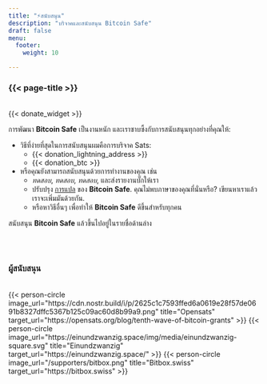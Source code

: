 ```yaml
---
title: "⚡สนับสนุน"
description: "บริจาคและสนับสนุน Bitcoin Safe"
draft: false
menu:
  footer:
    weight: 10 

---
```


### {{< page-title >}} 


<br>
{{< donate_widget >}}

การพัฒนา **Bitcoin Safe** เป็นงานหนัก และเราซาบซึ้งกับการสนับสนุนทุกอย่างที่คุณให้:
- วิธีที่ง่ายที่สุดในการสนับสนุนผมคือการบริจาค Sats:
  - {{< donation_lightning_address >}}
  - {{< donation_btc >}}
- หรือคุณยังสามารถสนับสนุนด้วยการทำงานของคุณ เช่น
  -   *ทดสอบ*, *ทดสอบ*, *ทดสอบ*, และส่งรายงานบั๊กให้เรา
  - ปรับปรุง [การแปล](https://hosted.weblate.org/engage/bitcoin-safe/) ของ **Bitcoin Safe**. คุณไม่พบภาษาของคุณที่นั่นหรือ? เขียนหาเราแล้วเราจะเพิ่มมันด้วยกัน.
  - หรือหาวิธีอื่นๆ เพื่อทำให้ **Bitcoin Safe** ดีขึ้นสำหรับทุกคน

สนับสนุน **Bitcoin Safe** แล้วขึ้นไปอยู่ในรายชื่อด้านล่าง

<br>
<br>

### ผู้สนับสนุน

<br> 
 

<div class="row">
  {{< person-circle image_url="https://cdn.nostr.build/i/p/2625c1c7593ffed6a0619e28f57de0691b8327dffc5367b125c09ac60d8b99a9.png" title="Opensats" target_url="https://opensats.org/blog/tenth-wave-of-bitcoin-grants" >}}
  {{< person-circle image_url="https://einundzwanzig.space/img/media/einundzwanzig-square.svg" title="Einundzwanzig" target_url="https://einundzwanzig.space/" >}}
  {{< person-circle image_url="/supporters/bitbox.png" title="Bitbox.swiss" target_url="https://bitbox.swiss" >}}



</div>